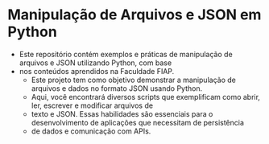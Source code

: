 
# Manipulação de Arquivos e JSON em Python
- Este repositório contém exemplos e práticas de manipulação de arquivos e JSON utilizando Python, com base
- nos conteúdos aprendidos na Faculdade FIAP. 
  - Este projeto tem como objetivo demonstrar a manipulação de arquivos e dados no formato JSON usando Python.
  - Aqui, você encontrará diversos scripts que exemplificam como abrir, ler, escrever e modificar arquivos de
  - texto e JSON. Essas habilidades são essenciais para o desenvolvimento de aplicações que necessitam de persistência
  - de dados e comunicação com APIs.

    

